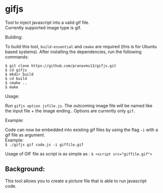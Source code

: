 gifjs
=======

Tool to inject javascript into a valid gif file.  
Currently supported image type is gif.

Building:

To build this tool, `build-essential` and `cmake` are required (this is for Ubuntu based systems).
After installing the dependencies, run the following commands:

```
$ git clone https://github.com/pranavms13/gifjs.git
$ cd gifjs
$ mkdir build
$ cd build
$ cmake ..
$ make
```

Usage:

Run `gifjs option jsfile.js`.
The outcoming image file will be named like the input file + the image ending..
Options are currently only `gif`.

Example:

Code can now be embedded into existing gif files by using the flag `-i` with a gif file as argument.  
Example:  
`$ ./gifjs gif code.js -i giffile.gif`

Usage of GIF file as script is as simple as :
`$ <script src="giffile.gif">`

Background:
-----------

This tool allows you to create a picture file that is able to run javascript code.
